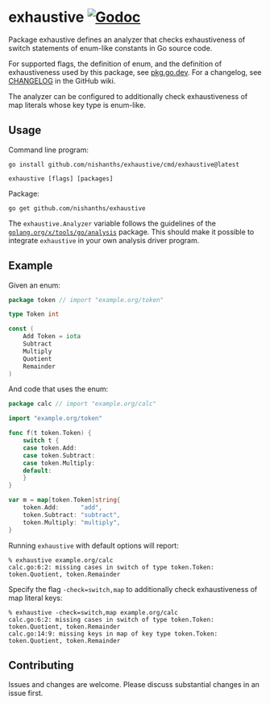 # exhaustive [![Godoc][godoc-svg]][godoc]

Package exhaustive defines an analyzer that checks exhaustiveness of switch
statements of enum-like constants in Go source code.

For supported flags, the definition of enum, and the definition of
exhaustiveness used by this package, see [pkg.go.dev][godoc-doc]. For a
changelog, see [CHANGELOG][changelog] in the GitHub wiki.

The analyzer can be configured to additionally check exhaustiveness of map
literals whose key type is enum-like.

## Usage

Command line program:

```
go install github.com/nishanths/exhaustive/cmd/exhaustive@latest

exhaustive [flags] [packages]
```

Package:

```
go get github.com/nishanths/exhaustive
```

The `exhaustive.Analyzer` variable follows the guidelines of the
[`golang.org/x/tools/go/analysis`][xanalysis] package. This should make it
possible to integrate `exhaustive` in your own analysis driver program.

## Example

Given an enum:

```go
package token // import "example.org/token"

type Token int

const (
	Add Token = iota
	Subtract
	Multiply
	Quotient
	Remainder
)
```

And code that uses the enum:

```go
package calc // import "example.org/calc"

import "example.org/token"

func f(t token.Token) {
	switch t {
	case token.Add:
	case token.Subtract:
	case token.Multiply:
	default:
	}
}

var m = map[token.Token]string{
	token.Add:      "add",
	token.Subtract: "subtract",
	token.Multiply: "multiply",
}
```

Running `exhaustive` with default options will report:

```
% exhaustive example.org/calc
calc.go:6:2: missing cases in switch of type token.Token: token.Quotient, token.Remainder
```

Specify the flag `-check=switch,map` to additionally check exhaustiveness of
map literal keys:

```
% exhaustive -check=switch,map example.org/calc
calc.go:6:2: missing cases in switch of type token.Token: token.Quotient, token.Remainder
calc.go:14:9: missing keys in map of key type token.Token: token.Quotient, token.Remainder
```

## Contributing

Issues and changes are welcome. Please discuss substantial changes
in an issue first.

[godoc]: https://pkg.go.dev/github.com/nishanths/exhaustive
[godoc-svg]: https://pkg.go.dev/badge/github.com/nishanths/exhaustive.svg
[godoc-doc]: https://pkg.go.dev/github.com/nishanths/exhaustive#section-documentation
[godoc-flags]: https://pkg.go.dev/github.com/nishanths/exhaustive#hdr-Flags
[xanalysis]: https://pkg.go.dev/golang.org/x/tools/go/analysis
[changelog]: https://github.com/nishanths/exhaustive/wiki/CHANGELOG
[issue-typeparam]: https://github.com/nishanths/exhaustive/issues/31
